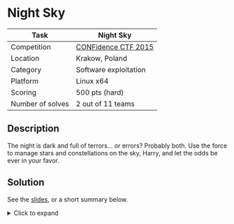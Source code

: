 # Night Sky

| Task             | Night Sky                 |
|------------------|---------------------------|
| Competition      | [CONFidence CTF 2015](https://ctftime.org/event/206)       |
| Location				 | Krakow, Poland						 |
| Category         | Software exploitation     |
| Platform         | Linux x64                 |
| Scoring          | 500 pts (hard) 					 |
| Number of solves | 2 out of 11 teams         |

## Description

The night is dark and full of terrors... or errors? Probably both. Use the force to manage stars and constellations on the sky, Harry, and let the odds be ever in your favor.

## Solution

See the [slides](solution/slides.pdf), or a short summary below.

<details><summary>Click to expand</summary>
<p>

1. Insert a `LIBC_FATAL_STDERR_=1` string into static memory via a new constellation's name.
2. Leak the address of a static buffer with controlled data via the `edit_star` operation, which doesn't properly nul-terminate the name buffer, and then `list_stars` in order to retrieve it back.
3. Trigger a non-exploitable stack-based buffer overflow in the `register_program` function via `n=0`, setting `argv[0]` to the address of a secret (serial number) in static memory, and `envp[]` to `{"LIBC_FATAL_STDERR_=1", NULL}`. This will result in triggering SSP and leaking the secret serial number.
4. Reconnect to the server, and register the program using the leaked secret. This will make it possible to trigger another stack-based buffer overflow in the `save_to_file` operation. Since a structure is overrun, SSP does not protect against overwrites of function pointers residing after the buffer. Now, two paths can be taken: either construct a ROP based on gadgets found in the challenge binary, or simply use a partial overwrite of the `canonicalize_file_name` pointer. As it turns out, the `system()` and `canonicalize_file_name()` functions have the same 2 upper bytes of address (they reside within 64kB of each other).

</p>
</details>
